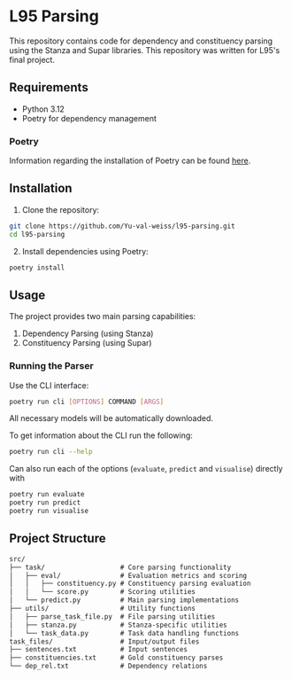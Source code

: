 # L95 Parsing

This repository contains code for dependency and constituency parsing using the Stanza and Supar libraries.
This repository was written for L95's final project.

## Requirements

- Python 3.12
- Poetry for dependency management

### Poetry

Information regarding the installation of Poetry can be found [here](https://python-poetry.org/docs/#installation).

## Installation

1. Clone the repository:

```bash
git clone https://github.com/Yu-val-weiss/l95-parsing.git
cd l95-parsing
```

2. Install dependencies using Poetry:

```bash
poetry install
```

## Usage

The project provides two main parsing capabilities:

1. Dependency Parsing (using Stanza)
2. Constituency Parsing (using Supar)

### Running the Parser

Use the CLI interface:

```bash
poetry run cli [OPTIONS] COMMAND [ARGS]
```

All necessary models will be automatically downloaded.

To get information about the CLI run the following:

```bash
poetry run cli --help
```

Can also run each of the options (`evaluate`, `predict` and `visualise`) directly with

```bash
poetry run evaluate
poetry run predict
poetry run visualise
```

## Project Structure

```txt
src/
├── task/                   # Core parsing functionality
│   ├── eval/               # Evaluation metrics and scoring
│   │   ├── constituency.py # Constituency parsing evaluation
│   │   └── score.py        # Scoring utilities
│   └── predict.py          # Main parsing implementations
├── utils/                  # Utility functions
│   ├── parse_task_file.py  # File parsing utilities
│   ├── stanza.py           # Stanza-specific utilities  
│   └── task_data.py        # Task data handling functions
task_files/                 # Input/output files
├── sentences.txt           # Input sentences
├── constituencies.txt      # Gold constituency parses
└── dep_rel.txt             # Dependency relations
```
